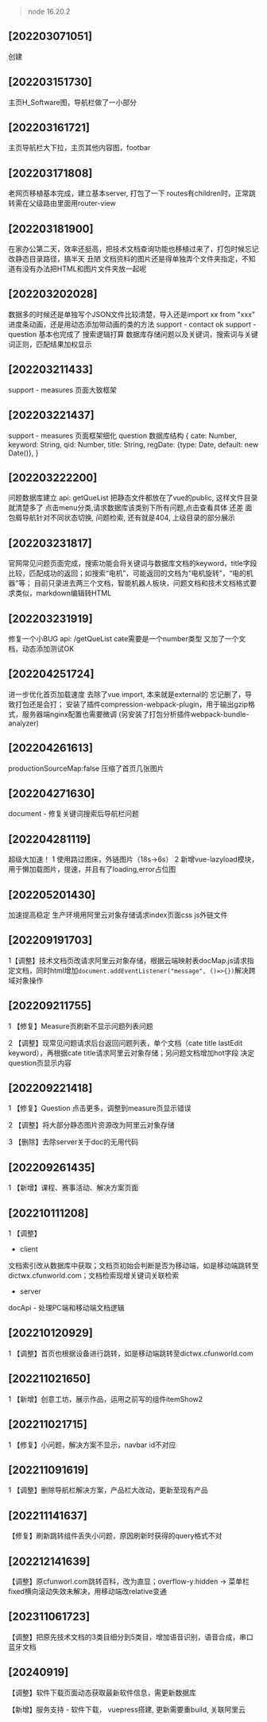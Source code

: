 > node 16.20.2

## [202203071051] 
创建
## [202203151730] 
主页H_Software图，导航栏做了一小部分
## [202203161721] 
主页导航栏大下拉，主页其他内容图，footbar
## [202203171808] 
老网页移植基本完成，建立基本server, 打包了一下
routes有children时，正常跳转需在父级路由里面用router-view
## [202203181900] 
在家办公第二天，效率还挺高，把技术文档查询功能也移植过来了，打包时候忘记改静态目录路径，搞半天 丑陋
文档资料的图片还是得单独弄个文件夹指定，不知道有没有办法把HTML和图片文件夹放一起呢
## [202203202028]
数据多的时候还是单独写个JSON文件比较清楚，导入还是import xx from "xxx"
进度条动画，还是用动态添加带动画的类的方法
support - contact ok
support - question 基本也完成了
搜索逻辑打算 数据库存储问题以及关键词，搜索词与关键词正则，匹配结果加权显示

## [202203211433]
support - measures 页面大致框架
## [202203221437]
support - measures 页面框架细化
question 数据库结构
{
  cate: Number,
  keyword: String,
  qid: Number,
  title: String,
  regDate: {type: Date, default: new Date()},
}
## [202203222200]
问题数据库建立 api: getQueList
把静态文件都放在了vue的public, 这样文件目录就清楚多了
点击menu分类,请求数据库该类别下所有问题,点击查看具体
还差 面包屑导航针对不同状态切换, 问题检索, 还有就是404, 上级目录的部分展示
## [202203231817]
官网常见问题页面完成，搜索功能会将关键词与数据库文档的keyword，title字段比较，匹配成功的返回；如搜索“电机”，可能返回的文档为“电机旋转”，“电的机器”等；
目前只录进去两三个文档，智能机器人板块，问题文档和技术文档格式要求类似，markdown编辑转HTML
## [202203231919]
修复一个小BUG api: /getQueList cate需要是一个number类型
又加了一个文档，动态添加测试OK
## [202204251724]
进一步优化首页加载速度
去除了vue import, 本来就是external的 忘记删了，导致打包还是会打；
安装了插件compression-webpack-plugin，用于输出gzip格式，服务器端nginx配置也需要微调
(另安装了打包分析插件webpack-bundle-analyzer)
## [202204261613]
productionSourceMap:false
压缩了首页几张图片
## [202204271630]
document - 修复关键词搜索后导航栏问题
## [202204281119]
超级大加速！
1 使用路过图床，外链图片（18s->6s）
2 新增vue-lazyload模块，用于懒加载图片，提速，并且有了loading,error占位图

## [202205201430]
加速提高稳定
生产环境用阿里云对象存储请求index页面css js外链文件

## [202209191703]

1【调整】技术文档页改请求阿里云对象存储，根据云端映射表docMap.js请求指定文档，同时html增加`document.addEventListener("message", ()=>{})`解决跨域对象操作

## [202209211755]

1 【修复】Measure页刷新不显示问题列表问题

2 【调整】现常见问题请求后台返回问题列表，单个文档（cate title lastEdit keyword），再根据cate title请求阿里云对象存储；另问题文档增加hot字段 决定question页显示内容

## [202209221418]

1 【修复】Question 点击更多，调整到measure页显示错误

2 【调整】将大部分静态图片资源改为阿里云对象存储

3 【删除】去除server关于doc的无用代码

## [202209261435]

1 【新增】课程、赛事活动、解决方案页面

## [202210111208]

1 【调整】

- client

文档索引改从数据库中获取；文档页初始会判断是否为移动端，如是移动端跳转至dictwx.cfunworld.com；文档检索现增关键词关联检索

- server

docApi - 处理PC端和移动端文档逻辑

## [202210120929]

1 【调整】首页也根据设备进行跳转，如是移动端跳转至dictwx.cfunworld.com

## [202211021650]

1 【新增】创意工坊，展示作品，运用之前写的组件itemShow2 

## [202211021715]

1 【修复】小问题，解决方案不显示，navbar id不对应

## [202211091619]

1 【调整】删除导航栏解决方案，产品栏大改动，更新至现有产品

## [202211141637]

【修复】刷新跳转组件丢失小问题，原因刷新时获得的query格式不对

## [202212141639]

【调整】原cfunworl.com跳转百科，改为直显；overflow-y:hidden -> 菜单栏fixed横向滚动失效未解决，用移动端改relative变通

## [202311061723]

【调整】把原先技术文档的3类目细分到5类目，增加语音识别，语音合成，串口蓝牙文档

## [20240919]
【调整】软件下载页面动态获取最新软件信息，需更新数据库

【新增】服务支持 - 软件下载， vuepress搭建, 更新需要重build, 关联阿里云